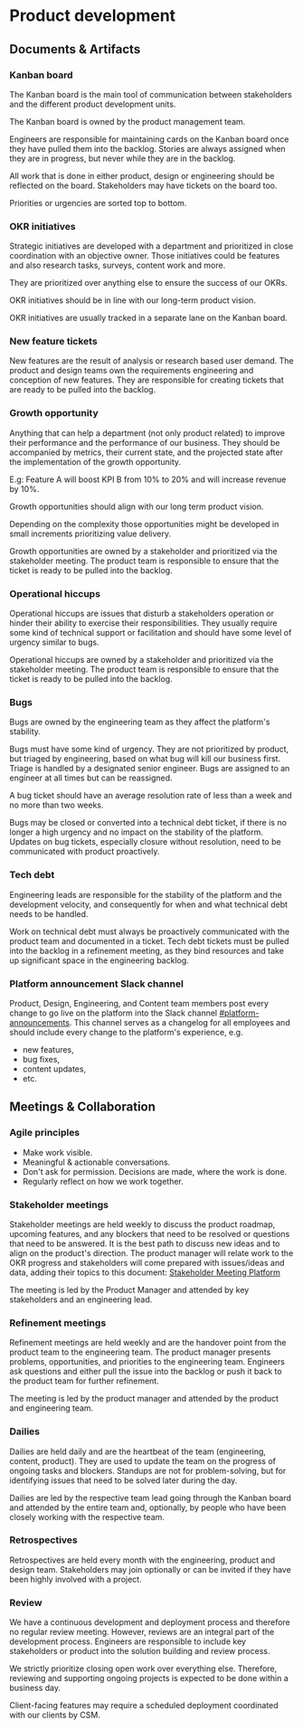 # Product development

## Documents & Artifacts

### Kanban board

The Kanban board is the main tool of communication between stakeholders and the different product development units.

The Kanban board is owned by the product management team.

Engineers are responsible for maintaining cards on the Kanban board once they have pulled them into the backlog. Stories are always assigned when they are in progress, but never while they are in the backlog.

All work that is done in either product, design or engineering should be reflected on the board. Stakeholders may have tickets on the board too.

Priorities or urgencies are sorted top to bottom.

### OKR initiatives

Strategic initiatives are developed with a department and prioritized in close coordination with an objective owner. Those initiatives could be features and also research tasks, surveys, content work and more.

They are prioritized over anything else to ensure the success of our OKRs.

OKR initiatives should be in line with our long-term product vision.

OKR initiatives are usually tracked in a separate lane on the Kanban board.

### New feature tickets

New features are the result of analysis or research based user demand.
The product and design teams own the requirements engineering and conception of new features.
They are responsible for creating tickets that are ready to be pulled into the backlog.

### Growth opportunity

Anything that can help a department (not only product related) to improve their performance and the performance of our business.
They should be accompanied by metrics, their current state, and the projected state after the implementation of the growth opportunity.

E.g: Feature A will boost KPI B from 10% to 20% and will increase revenue by 10%.

Growth opportunities should align with our long term product vision.

Depending on the complexity those opportunities might be developed in small increments prioritizing value delivery.

Growth opportunities are owned by a stakeholder and prioritized via the stakeholder meeting.
The product team is responsible to ensure that the ticket is ready to be pulled into the backlog.

### Operational hiccups

Operational hiccups are issues that disturb a stakeholders operation or hinder their ability to exercise their responsibilities.
They usually require some kind of technical support or facilitation and should have some level of urgency similar to bugs.

Operational hiccups are owned by a stakeholder and prioritized via the stakeholder meeting.
The product team is responsible to ensure that the ticket is ready to be pulled into the backlog.

### Bugs

Bugs are owned by the engineering team as they affect the platform's stability.

Bugs must have some kind of urgency. They are not prioritized by product, but triaged by engineering, based on what bug will kill our business first. Triage is handled by a designated senior engineer. Bugs are assigned to an engineer at all times but can be reassigned.

A bug ticket should have an average resolution rate of less than a week and no more than two weeks.

Bugs may be closed or converted into a technical debt ticket, if there is no longer a high urgency and no impact on the stability of the platform.
Updates on bug tickets, especially closure without resolution, need to be communicated with product proactively.

### Tech debt

Engineering leads are responsible for the stability of the platform and the development velocity, and consequently for when and what technical debt needs to be handled.

Work on technical debt must always be proactively communicated with the product team and documented in a ticket. Tech debt tickets must be pulled into the backlog in a refinement meeting, as they bind resources and take up significant space in the engineering backlog.

### Platform announcement Slack channel

Product, Design, Engineering, and Content team members post every change to go live on the platform into the Slack channel [#platform-announcements](https://voiio.slack.com/archives/C02BXK6R16V).
This channel serves as a changelog for all employees and should include every change to the platform's experience, e.g.

* new features,
* bug fixes,
* content updates,
* etc.

## Meetings & Collaboration

### Agile principles

* Make work visible.
* Meaningful & actionable conversations.
* Don't ask for permission. Decisions are made, where the work is done.
* Regularly reflect on how we work together.

### Stakeholder meetings

Stakeholder meetings are held weekly to discuss the product roadmap, upcoming features, and any blockers that need to be resolved or questions that need to be answered. It is the best path to discuss new ideas and to align on the product's direction. The product manager will relate work to the OKR progress and stakeholders will come prepared with issues/ideas and data, adding their topics to this document: [Stakeholder Meeting Platform](https://docs.google.com/document/d/1uhX68whx9T56unUlEUdyjUdq_dOJpHwO7Ycv892hqA8/edit)

The meeting is led by the Product Manager and attended by key stakeholders and an engineering lead.

### Refinement meetings

Refinement meetings are held weekly and are the handover point from the product team to the engineering team. The product manager presents problems, opportunities, and priorities to the engineering team. Engineers ask questions and either pull the issue into the backlog or push it back to the product team for further refinement.

The meeting is led by the product manager and attended by the product and engineering team.

### Dailies

Dailies are held daily and are the heartbeat of the team (engineering, content, product). They are used to update the team on the progress of ongoing tasks and blockers. Standups are not for problem-solving, but for identifying issues that need to be solved later during the day.

Dailies are led by the respective team lead going through the Kanban board and attended by the entire team and, optionally, by people who have been closely working with the respective team.

### Retrospectives

Retrospectives are held every month with the engineering, product and design team. Stakeholders may join optionally or can be invited if they have been highly involved with a project.

### Review

We have a continuous development and deployment process and therefore no regular review meeting. However, reviews are an integral part of the development process. Engineers are responsible to include key stakeholders or product into the solution building and review process.

We strictly prioritize closing open work over everything else.
Therefore, reviewing and supporting ongoing projects is expected to be done within a business day.

Client-facing features may require a scheduled deployment coordinated with our clients by CSM.

